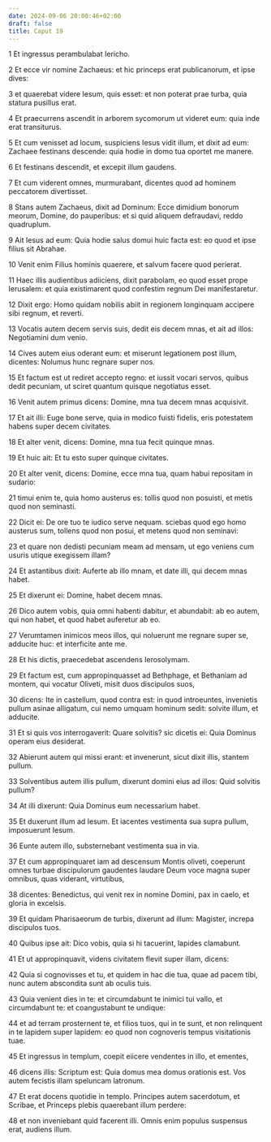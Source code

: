 ```yaml
---
date: 2024-09-06 20:00:46+02:00
draft: false
title: Caput 19
---
```





1 Et ingressus perambulabat Iericho.

2 Et ecce vir nomine Zachaeus: et hic princeps erat publicanorum, et ipse dives:

3 et quaerebat videre Iesum, quis esset: et non poterat prae turba, quia statura pusillus erat.

4 Et praecurrens ascendit in arborem sycomorum ut videret eum: quia inde erat transiturus.

5 Et cum venisset ad locum, suspiciens Iesus vidit illum, et dixit ad eum: Zachaee festinans descende: quia hodie in domo tua oportet me manere.

6 Et festinans descendit, et excepit illum gaudens.

7 Et cum viderent omnes, murmurabant, dicentes quod ad hominem peccatorem divertisset.

8 Stans autem Zachaeus, dixit ad Dominum: Ecce dimidium bonorum meorum, Domine, do pauperibus: et si quid aliquem defraudavi, reddo quadruplum.

9 Ait Iesus ad eum: Quia hodie salus domui huic facta est: eo quod et ipse filius sit Abrahae.

10 Venit enim Filius hominis quaerere, et salvum facere quod perierat.

11 Haec illis audientibus adiiciens, dixit parabolam, eo quod esset prope Ierusalem: et quia existimarent quod confestim regnum Dei manifestaretur.

12 Dixit ergo: Homo quidam nobilis abiit in regionem longinquam accipere sibi regnum, et reverti.

13 Vocatis autem decem servis suis, dedit eis decem mnas, et ait ad illos: Negotiamini dum venio.

14 Cives autem eius oderant eum: et miserunt legationem post illum, dicentes: Nolumus hunc regnare super nos.

15 Et factum est ut rediret accepto regno: et iussit vocari servos, quibus dedit pecuniam, ut sciret quantum quisque negotiatus esset.

16 Venit autem primus dicens: Domine, mna tua decem mnas acquisivit.

17 Et ait illi: Euge bone serve, quia in modico fuisti fidelis, eris potestatem habens super decem civitates.

18 Et alter venit, dicens: Domine, mna tua fecit quinque mnas.

19 Et huic ait: Et tu esto super quinque civitates.

20 Et alter venit, dicens: Domine, ecce mna tua, quam habui repositam in sudario:

21 timui enim te, quia homo austerus es: tollis quod non posuisti, et metis quod non seminasti.

22 Dicit ei: De ore tuo te iudico serve nequam. sciebas quod ego homo austerus sum, tollens quod non posui, et metens quod non seminavi:

23 et quare non dedisti pecuniam meam ad mensam, ut ego veniens cum usuris utique exegissem illam?

24 Et astantibus dixit: Auferte ab illo mnam, et date illi, qui decem mnas habet.

25 Et dixerunt ei: Domine, habet decem mnas.

26 Dico autem vobis, quia omni habenti dabitur, et abundabit: ab eo autem, qui non habet, et quod habet auferetur ab eo.

27 Verumtamen inimicos meos illos, qui noluerunt me regnare super se, adducite huc: et interficite ante me.

28 Et his dictis, praecedebat ascendens Ierosolymam.

29 Et factum est, cum appropinquasset ad Bethphage, et Bethaniam ad montem, qui vocatur Oliveti, misit duos discipulos suos,

30 dicens: Ite in castellum, quod contra est: in quod introeuntes, invenietis pullum asinae alligatum, cui nemo umquam hominum sedit: solvite illum, et adducite.

31 Et si quis vos interrogaverit: Quare solvitis? sic dicetis ei: Quia Dominus operam eius desiderat.

32 Abierunt autem qui missi erant: et invenerunt, sicut dixit illis, stantem pullum.

33 Solventibus autem illis pullum, dixerunt domini eius ad illos: Quid solvitis pullum?

34 At illi dixerunt: Quia Dominus eum necessarium habet.

35 Et duxerunt illum ad Iesum. Et iacentes vestimenta sua supra pullum, imposuerunt Iesum.

36 Eunte autem illo, substernebant vestimenta sua in via.

37 Et cum appropinquaret iam ad descensum Montis oliveti, coeperunt omnes turbae discipulorum gaudentes laudare Deum voce magna super omnibus, quas viderant, virtutibus,

38 dicentes: Benedictus, qui venit rex in nomine Domini, pax in caelo, et gloria in excelsis.

39 Et quidam Pharisaeorum de turbis, dixerunt ad illum: Magister, increpa discipulos tuos.

40 Quibus ipse ait: Dico vobis, quia si hi tacuerint, lapides clamabunt.

41 Et ut appropinquavit, videns civitatem flevit super illam, dicens:

42 Quia si cognovisses et tu, et quidem in hac die tua, quae ad pacem tibi, nunc autem abscondita sunt ab oculis tuis.

43 Quia venient dies in te: et circumdabunt te inimici tui vallo, et circumdabunt te: et coangustabunt te undique:

44 et ad terram prosternent te, et filios tuos, qui in te sunt, et non relinquent in te lapidem super lapidem: eo quod non cognoveris tempus visitationis tuae.

45 Et ingressus in templum, coepit eiicere vendentes in illo, et ementes,

46 dicens illis: Scriptum est: Quia domus mea domus orationis est. Vos autem fecistis illam speluncam latronum.

47 Et erat docens quotidie in templo. Principes autem sacerdotum, et Scribae, et Princeps plebis quaerebant illum perdere:

48 et non inveniebant quid facerent illi. Omnis enim populus suspensus erat, audiens illum.

